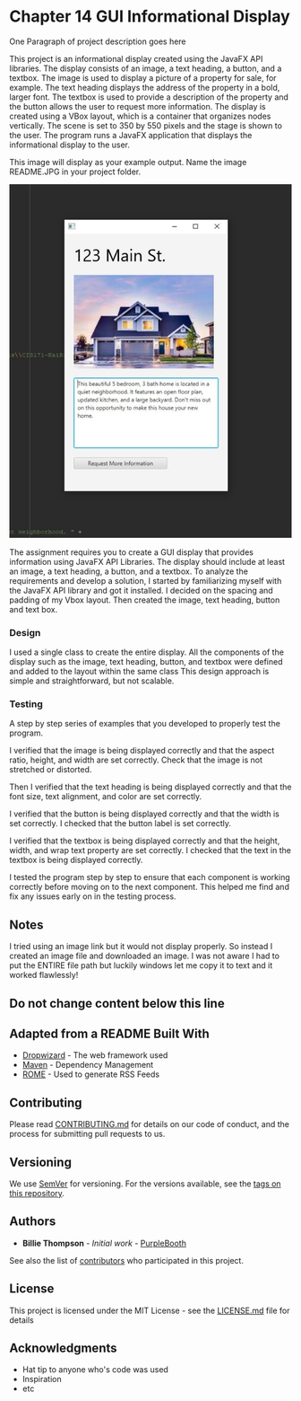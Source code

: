# Chapter 14 GUI Informational Display

One Paragraph of project description goes here

This project is an informational display created using the JavaFX API libraries. The display consists of an image, a text heading, a button, and a textbox. 
The image is used to display a picture of a property for sale, for example. The text heading displays the address of the property in a bold, larger font. 
The textbox is used to provide a description of the property and the button allows the user to request more information. 
The display is created using a VBox layout, which is a container that organizes nodes vertically. 
The scene is set to 350 by 550 pixels and the stage is shown to the user. 
The program runs a JavaFX application that displays the informational display to the user.

This image will display as your example output. Name the image README.JPG in your project folder.

![Sample Output](README.JPG)

The assignment requires you to create a GUI display that provides information using JavaFX API Libraries. 
The display should include at least an image, a text heading, a button, and a textbox. 
To analyze the requirements and develop a solution, I started by familiarizing myself with the JavaFX API library and got it installed.
I decided on the spacing and padding of my Vbox layout. Then created the image, text heading, button and text box. 

### Design

I used a single class to create the entire display. 
All the components of the display such as the image, text heading, button, and textbox were defined and added to the layout within the same class
This design approach is simple and straightforward, but not scalable.

### Testing

A step by step series of examples that you developed to properly test the program. 

I verified that the image is being displayed correctly and that the aspect ratio, height, and width are set correctly. Check that the image is not stretched or distorted.

Then I verified that the text heading is being displayed correctly and that the font size, text alignment, and color are set correctly.

I verified that the button is being displayed correctly and that the width is set correctly. I checked that the button label is set correctly.

I verified that the textbox is being displayed correctly and that the height, width, and wrap text property are set correctly. I checked that the text in the textbox is being displayed correctly.

I tested the program step by step to ensure that each component is working correctly before moving on to the next component. This helped me find and fix any issues early on in the testing process.

## Notes

I tried using an image link but it would not display properly. So instead I created an image file and downloaded an image. I was not aware I had to put the ENTIRE file path but luckily windows let me copy it to text and it worked flawlessly!

## Do not change content below this line
## Adapted from a README Built With

* [Dropwizard](http://www.dropwizard.io/1.0.2/docs/) - The web framework used
* [Maven](https://maven.apache.org/) - Dependency Management
* [ROME](https://rometools.github.io/rome/) - Used to generate RSS Feeds

## Contributing

Please read [CONTRIBUTING.md](https://gist.github.com/PurpleBooth/b24679402957c63ec426) for details on our code of conduct, and the process for submitting pull requests to us.

## Versioning

We use [SemVer](http://semver.org/) for versioning. For the versions available, see the [tags on this repository](https://github.com/your/project/tags). 

## Authors

* **Billie Thompson** - *Initial work* - [PurpleBooth](https://github.com/PurpleBooth)

See also the list of [contributors](https://github.com/your/project/contributors) who participated in this project.

## License

This project is licensed under the MIT License - see the [LICENSE.md](LICENSE.md) file for details

## Acknowledgments

* Hat tip to anyone who's code was used
* Inspiration
* etc
